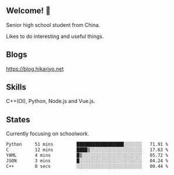 ## Welcome! 👋

Senior high school student from China.

Likes to do interesting and useful things.

## Blogs

https://blog.hikariyo.net

## Skills

C++(OI), Python, Node.js and Vue.js.

## States

Currently focusing on schoolwork.

<!--START_SECTION:waka-->

```txt
Python     51 mins         ██████████████████░░░░░░░   71.91 %
C          12 mins         ████▒░░░░░░░░░░░░░░░░░░░░   17.63 %
YAML       4 mins          █▒░░░░░░░░░░░░░░░░░░░░░░░   05.72 %
JSON       3 mins          █░░░░░░░░░░░░░░░░░░░░░░░░   04.24 %
C++        0 secs          ░░░░░░░░░░░░░░░░░░░░░░░░░   00.44 %
```

<!--END_SECTION:waka-->

